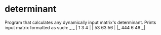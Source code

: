 # determinant
Program that calculates any dynamically input matrix's determinant. Prints input matrix formatted as such:
 _           _
|  1   3  4   |
|  53  63 56  |
|_ 444 6  46 _|
